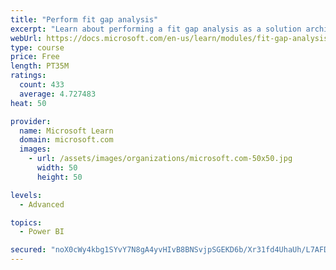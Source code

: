 ```yaml
---
title: "Perform fit gap analysis"
excerpt: "Learn about performing a fit gap analysis as a solution architect for Dynamics 365 and Microsoft Power Platform."
webUrl: https://docs.microsoft.com/en-us/learn/modules/fit-gap-analysis/
type: course
price: Free
length: PT35M
ratings:
  count: 433
  average: 4.727483
heat: 50

provider:
  name: Microsoft Learn
  domain: microsoft.com
  images:
    - url: /assets/images/organizations/microsoft.com-50x50.jpg
      width: 50
      height: 50

levels:
  - Advanced

topics:
  - Power BI

secured: "noX0cWy4kbg1SYvY7N8gA4yvHIvB8BNSvjpSGEKD6b/Xr31fd4UhaUh/L7AFDh88zXz7ZDJZ6Cr93tuVMm3Azd3n9HplLQ8ZiSKxY3P2cmQ68sbmW7Ytcm2xBiy47sPEdLSYBByxyy9RIvNXDwCxQMeQg4gSUHzSGhUjJ2l+hE2tGyeOrskrSyO0eA1/pzZ0Pqrh+GxYutWkCtUnPMNsVsoNIfr1e/3YM7W/t+GS/f2gPlnPaNJZvydIvsQDjKSlkNag1MvHgoy554UeBHTy9dZ9yEOxnESjghOqsrpAnGZymjSNbpCquWZmJSJkJmRdI/e8M8Xf0FxFtYBOC0i/HK3akhWroMUQgswwZyt16hZXPzPDuNA/0XgtXKDaQgnGgba4zrETKWozNpjf6bTpgM4BiPVM30F/4vdYO8hDpzo=;oMjqbFd73sHRrtUXVlvZ1A=="
---
```


